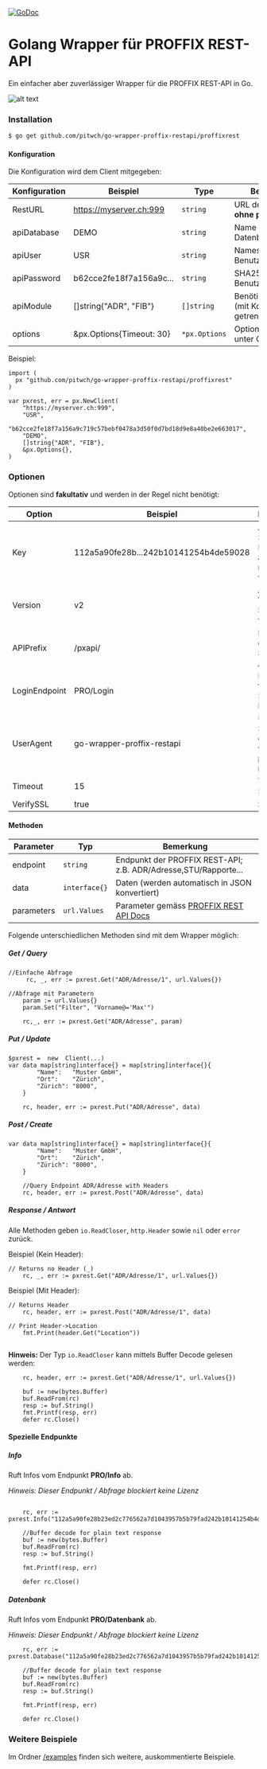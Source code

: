 [![GoDoc](https://godoc.org/github.com/pitwch/go-wrapper-proffix-restapi/proffixrest?status.svg)](https://godoc.org/github.com/pitwch/go-wrapper-proffix-restapi/proffixrest)

# Golang Wrapper für PROFFIX REST-API

Ein einfacher aber zuverlässiger Wrapper für die PROFFIX REST-API in Go.

![alt text](https://raw.githubusercontent.com/pitwch/go-wrapper-proffix-restapi/master/assets/img/go-proffix-rest-wrapper.jpg "Golang Wrapper PROFFIX REST API")


### Installation

```bash
$ go get github.com/pitwch/go-wrapper-proffix-restapi/proffixrest
```


#### Konfiguration

Die Konfiguration wird dem Client mitgegeben:

| Konfiguration | Beispiel                 | Type          | Bemerkung                             |
|---------------|--------------------------|---------------|---------------------------------------|
| RestURL       | https://myserver.ch:999  | `string`      | URL der REST-API **ohne pxapi/v2/**   |
| apiDatabase   | DEMO                     | `string`      | Name der Datenbank                    |
| apiUser       | USR                      | `string`      | Names des Benutzers                   |
| apiPassword   | b62cce2fe18f7a156a9c...  | `string`      | SHA256-Hash des Benutzerpasswortes    |
| apiModule     | []string{"ADR", "FIB"}   | `[]string`    | Benötigte Module (mit Komma getrennt) |
| options       | &px.Options{Timeout: 30} | `*px.Options` | Optionen (Details unter Optionen)     |

Beispiel:

```golang
import (
  px "github.com/pitwch/go-wrapper-proffix-restapi/proffixrest"
)

var pxrest, err = px.NewClient(
	"https://myserver.ch:999",
	"USR",
	"b62cce2fe18f7a156a9c719c57bebf0478a3d50f0d7bd18d9e8a40be2e663017",
	"DEMO",
	[]string{"ADR", "FIB"},
	&px.Options{},
)
```


### Optionen

Optionen sind **fakultativ** und werden in der Regel nicht benötigt:

| Option           | Beispiel                                                         | Bemerkung                                                      |
|------------------|------------------------------------------------------------------|----------------------------------------------------------------|
| Key              | 112a5a90fe28b...242b10141254b4de59028                            | API-Key als SHA256 - Hash (kann auch direkt mitgegeben werden) |
| Version          | v2                                                               | API-Version; Standard = v2                                     |
| APIPrefix        | /pxapi/                                                          | Prefix für die API; Standard = /pxapi/                         |
| LoginEndpoint    | PRO/Login                                                        | Endpunkt für Login; Standard = PRO/Login                       |
| UserAgent        | go-wrapper-proffix-restapi                                       | User Agent; Standard = go-wrapper-proffix-restapi            |
| Timeout          | 15                                                               | Timeout in Sekunden                                            |
| VerifySSL        | true                                                             | SSL prüfen                                                     |


#### Methoden


| Parameter  | Typ           | Bemerkung                                                                                                |
|------------|---------------|----------------------------------------------------------------------------------------------------------|
| endpoint   | `string`      | Endpunkt der PROFFIX REST-API; z.B. ADR/Adresse,STU/Rapporte...                                          |
| data       | `interface{}` | Daten (werden automatisch in JSON konvertiert)                                                           |
| parameters | `url.Values`  | Parameter gemäss [PROFFIX REST API Docs](http://www.proffix.net/Portals/0/content/REST%20API/index.html) |




Folgende unterschiedlichen Methoden sind mit dem Wrapper möglich:



##### Get / Query

```golang
//Einfache Abfrage
     rc, _, err := pxrest.Get("ADR/Adresse/1", url.Values{})

//Abfrage mit Parametern
	param := url.Values{}
	param.Set("Filter", "Vorname@='Max'")

	rc,_, err := pxrest.Get("ADR/Adresse", param)

```


##### Put / Update

```golang
$pxrest =  new  Client(...)
var data map[string]interface{} = map[string]interface{}{
		"Name":   "Muster GmbH",
		"Ort":    "Zürich",
		"Zürich": "8000",
	}

	rc, header, err := pxrest.Put("ADR/Adresse", data)
```

##### Post / Create

```golang
var data map[string]interface{} = map[string]interface{}{
		"Name":   "Muster GmbH",
		"Ort":    "Zürich",
		"Zürich": "8000",
	}

	//Query Endpoint ADR/Adresse with Headers
	rc, header, err := pxrest.Post("ADR/Adresse", data)
```


##### Response / Antwort

Alle Methoden geben `io.ReadCloser`, `http.Header` sowie `nil` oder `error` zurück.

Beispiel (Kein Header):

```golang
// Returns no Header (_)
	rc, _, err := pxrest.Get("ADR/Adresse/1", url.Values{})
```


Beispiel (Mit Header):

```golang
// Returns Header
	rc, header, err := pxrest.Post("ADR/Adresse/1", data)

// Print Header->Location
	fmt.Print(header.Get("Location"))
	
```

**Hinweis:** Der Typ `io.ReadCloser` kann mittels Buffer Decode gelesen werden:

```golang
	rc, header, err := pxrest.Get("ADR/Adresse/1", url.Values{})

	buf := new(bytes.Buffer)
	buf.ReadFrom(rc)
	resp := buf.String()
	fmt.Printf(resp, err)
	defer rc.Close()
```

#### Spezielle Endpunkte


##### Info

Ruft Infos vom Endpunkt **PRO/Info** ab.

*Hinweis: Dieser Endpunkt / Abfrage blockiert keine Lizenz*

```golang

	rc, err := pxrest.Info("112a5a90fe28b23ed2c776562a7d1043957b5b79fad242b10141254b4de59028")

	//Buffer decode for plain text response
	buf := new(bytes.Buffer)
	buf.ReadFrom(rc)
	resp := buf.String()

	fmt.Printf(resp, err)

	defer rc.Close()
```

##### Datenbank

Ruft Infos vom Endpunkt **PRO/Datenbank** ab.

*Hinweis: Dieser Endpunkt / Abfrage blockiert keine Lizenz*

```golang
	rc, err := pxrest.Database("112a5a90fe28b23ed2c776562a7d1043957b5b79fad242b10141254b4de59028")

	//Buffer decode for plain text response
	buf := new(bytes.Buffer)
	buf.ReadFrom(rc)
	resp := buf.String()

	fmt.Printf(resp, err)

	defer rc.Close()
  ```


### Weitere Beispiele

Im Ordner [/examples](https://github.com/pitwch/go-wrapper-proffix-restapi/tree/master/examples) finden sich weitere,
auskommentierte Beispiele.
